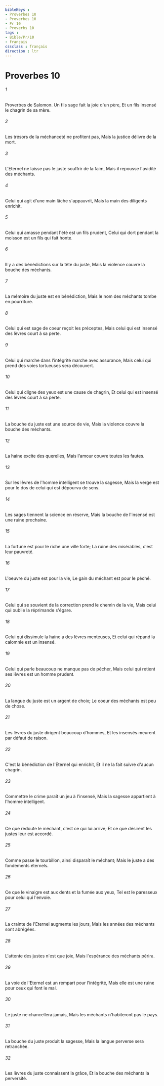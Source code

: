 ```yaml
---
bibleKeys : 
- Proverbes 10
- Proverbes 10
- Pr 10
- Proverbs 10
tags : 
- Bible/Pr/10
- français
cssclass : français
direction : ltr
---
```


# Proverbes 10

###### 1
Proverbes de Salomon. Un fils sage fait la joie d'un père, Et un fils insensé le chagrin de sa mère.
###### 2
Les trésors de la méchanceté ne profitent pas, Mais la justice délivre de la mort.
###### 3
L'Eternel ne laisse pas le juste souffrir de la faim, Mais il repousse l'avidité des méchants.
###### 4
Celui qui agit d'une main lâche s'appauvrit, Mais la main des diligents enrichit.
###### 5
Celui qui amasse pendant l'été est un fils prudent, Celui qui dort pendant la moisson est un fils qui fait honte.
###### 6
Il y a des bénédictions sur la tête du juste, Mais la violence couvre la bouche des méchants.
###### 7
La mémoire du juste est en bénédiction, Mais le nom des méchants tombe en pourriture.
###### 8
Celui qui est sage de coeur reçoit les préceptes, Mais celui qui est insensé des lèvres court à sa perte.
###### 9
Celui qui marche dans l'intégrité marche avec assurance, Mais celui qui prend des voies tortueuses sera découvert.
###### 10
Celui qui cligne des yeux est une cause de chagrin, Et celui qui est insensé des lèvres court à sa perte.
###### 11
La bouche du juste est une source de vie, Mais la violence couvre la bouche des méchants.
###### 12
La haine excite des querelles, Mais l'amour couvre toutes les fautes.
###### 13
Sur les lèvres de l'homme intelligent se trouve la sagesse, Mais la verge est pour le dos de celui qui est dépourvu de sens.
###### 14
Les sages tiennent la science en réserve, Mais la bouche de l'insensé est une ruine prochaine.
###### 15
La fortune est pour le riche une ville forte; La ruine des misérables, c'est leur pauvreté.
###### 16
L'oeuvre du juste est pour la vie, Le gain du méchant est pour le péché.
###### 17
Celui qui se souvient de la correction prend le chemin de la vie, Mais celui qui oublie la réprimande s'égare.
###### 18
Celui qui dissimule la haine a des lèvres menteuses, Et celui qui répand la calomnie est un insensé.
###### 19
Celui qui parle beaucoup ne manque pas de pécher, Mais celui qui retient ses lèvres est un homme prudent.
###### 20
La langue du juste est un argent de choix; Le coeur des méchants est peu de chose.
###### 21
Les lèvres du juste dirigent beaucoup d'hommes, Et les insensés meurent par défaut de raison.
###### 22
C'est la bénédiction de l'Eternel qui enrichit, Et il ne la fait suivre d'aucun chagrin.
###### 23
Commettre le crime paraît un jeu à l'insensé, Mais la sagesse appartient à l'homme intelligent.
###### 24
Ce que redoute le méchant, c'est ce qui lui arrive; Et ce que désirent les justes leur est accordé.
###### 25
Comme passe le tourbillon, ainsi disparaît le méchant; Mais le juste a des fondements éternels.
###### 26
Ce que le vinaigre est aux dents et la fumée aux yeux, Tel est le paresseux pour celui qui l'envoie.
###### 27
La crainte de l'Eternel augmente les jours, Mais les années des méchants sont abrégées.
###### 28
L'attente des justes n'est que joie, Mais l'espérance des méchants périra.
###### 29
La voie de l'Eternel est un rempart pour l'intégrité, Mais elle est une ruine pour ceux qui font le mal.
###### 30
Le juste ne chancellera jamais, Mais les méchants n'habiteront pas le pays.
###### 31
La bouche du juste produit la sagesse, Mais la langue perverse sera retranchée.
###### 32
Les lèvres du juste connaissent la grâce, Et la bouche des méchants la perversité.
